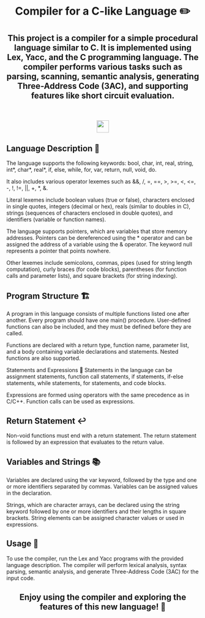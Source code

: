 # <p align ="center">Compiler for a C-like Language ✏️</p>

## <p align ="center">This project is a compiler for a simple procedural language similar to C. It is implemented using Lex, Yacc, and the C programming language. The compiler performs various tasks such as parsing, scanning, semantic analysis, generating Three-Address Code (3AC), and supporting features like short circuit evaluation.</p>
<br> 

<p align ="center">
<a href="https://en.wikipedia.org/wiki/C_(programming_language)" target="_blank" rel="noreferrer">   <img src="https://upload.wikimedia.org/wikipedia/commons/thumb/1/18/C_Programming_Language.svg/380px-C_Programming_Language.svg.png?20201031132917" width="32" height="32" /></a></p>

## Language Description 📝
The language supports the following keywords: bool, char, int, real, string, int*, char*, real*, if, else, while, for, var, return, null, void, do.

It also includes various operator lexemes such as &&, /, =, ==, >, >=, <, <=, -, !, !=, ||, +, *, &.

Literal lexemes include boolean values (true or false), characters enclosed in single quotes, integers (decimal or hex), reals (similar to doubles in C), strings (sequences of characters enclosed in double quotes), and identifiers (variable or function names).

The language supports pointers, which are variables that store memory addresses. Pointers can be dereferenced using the * operator and can be assigned the address of a variable using the & operator. The keyword null represents a pointer that points nowhere.

Other lexemes include semicolons, commas, pipes (used for string length computation), curly braces (for code blocks), parentheses (for function calls and parameter lists), and square brackets (for string indexing).
<br>

## Program Structure 🏗️
A program in this language consists of multiple functions listed one after another. Every program should have one main() procedure. User-defined functions can also be included, and they must be defined before they are called.

Functions are declared with a return type, function name, parameter list, and a body containing variable declarations and statements. Nested functions are also supported.

Statements and Expressions 💬
Statements in the language can be assignment statements, function call statements, if statements, if-else statements, while statements, for statements, and code blocks.

Expressions are formed using operators with the same precedence as in C/C++. Function calls can be used as expressions.
<br>

## Return Statement ↩️
Non-void functions must end with a return statement. The return statement is followed by an expression that evaluates to the return value.
<br>

## Variables and Strings 📚
Variables are declared using the var keyword, followed by the type and one or more identifiers separated by commas. Variables can be assigned values in the declaration.

Strings, which are character arrays, can be declared using the string keyword followed by one or more identifiers and their lengths in square brackets. String elements can be assigned character values or used in expressions.
<br>

## Usage 🚀
To use the compiler, run the Lex and Yacc programs with the provided language description. The compiler will perform lexical analysis, syntax parsing, semantic analysis, and generate Three-Address Code (3AC) for the input code.
<br>

## <p align ="center">Enjoy using the compiler and exploring the features of this new language! 🎉</p>
